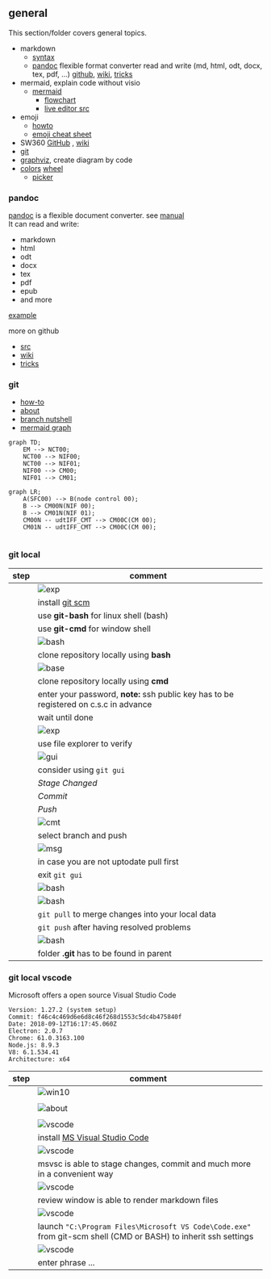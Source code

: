 ## general

This section/folder covers general topics.

+ markdown
  + [syntax][mdSyntax]
  + [pandoc](#pandoc) flexible format converter 
    read and write (md, html, odt, docx, tex, pdf, ...) 
    [github][pandoc_github], [wiki][pandoc_wiki], [tricks][pandoc_tricks]
+ mermaid, explain code without visio
  + [mermaid][mermaid]
    + [flowchart](https://mermaidjs.github.io/flowchart.html)
    + [live editor src](https://github.com/mermaidjs/mermaid-live-editor)
+ emoji
  + [howto](./emoji.md)
  + [emoji cheat sheet](https://www.webpagefx.com/tools/emoji-cheat-sheet/)
+ SW360 [GitHub][gitHubSW360] , [wiki][wikiSW360]
+ [git](./git.md)
+ [graphviz](./graphviz.md), create diagram by code
+ [colors](.ColorImages.md) [wheel](ColorWheel.pdf)
  + [picker](https://www.w3schools.com/colors/colors_picker.asp)

[gitHubSW360]: https://github.com/eclipse/sw360
[wikiSW360]: https://github.com/eclipse/sw360/wiki

### pandoc

[pandoc](https://pandoc.org/index.html) is a flexible document converter.
see [manual](https://pandoc.org/MANUAL.html)  
It can read and write:

+ markdown
+ html
+ odt
+ docx
+ tex
+ pdf
+ epub
+ and more

[example](pandoc_tut.md)

more on github

+ [src][pandoc_github]
+ [wiki][pandoc_wiki]
+ [tricks][pandoc_tricks]

[csc]: https://code.siemens.com/
[cscHlp]: https://code.siemens.com/help
[cscWROhowto]: https://code.siemens.com/walter.obweger/wro-h-howto
[mdSyntax]: https://sourceforge.net/p/scintilla/wiki/markdown_syntax/
[pandoc_github]: https://github.com/jgm/pandoc
[pandoc_wiki]: https://github.com/jgm/pandoc/wiki
[pandoc_tricks]: https://github.com/jgm/pandoc/wiki/Pandoc-Tricks
[msvscDoc]: https://code.visualstudio.com/docs?start=true
[msvscSCM]: https://code.visualstudio.com/docs/editor/versioncontrol

### git

+ [how-to](./git.md)
+ [about](https://git-scm.com/about)
+ [branch nutshell][gitBranch]
+ [mermaid graph](https://mermaidjs.github.io/)

```mermaid
graph TD;
	EM --> NCT00;
	NCT00 --> NIF00;
	NCT00 --> NIF01;
	NIF00 --> CM00;
	NIF01 --> CM01;
```


```mermaid
graph LR;
	A(SFC00) --> B(node control 00);
	B --> CM00N(NIF 00);
	B --> CM01N(NIF 01);
	CM00N -- udtIFF_CMT --> CM00C(CM 00);
	CM01N -- udtIFF_CMT --> CM00C(CM 00);
	
```

### git local

| step  | comment |
| ----: | ---- |
|       | ![exp](./e_scr/20181211_113908.png)
|       | install [git scm](https://git-scm.com/)
|       | use **git-bash** for linux shell (bash)
|       | use **git-cmd** for window shell
|       | ![bash](./e_scr/20181211_113651.png)
|       | clone repository locally using **bash**
|       | ![base](./e_scr/20181211_114032.png)
|       | clone repository locally using **cmd**
|       | enter your password, **__note:__** ssh public key has to be registered on c.s.c in advance
|       | wait until done
|       | ![exp](./e_scr/20181211_114043.png)
|       | use file explorer to verify
|       | ![gui](./e_scr/20181211_133628.png)
|       | consider using ```git gui``` 
|       | _Stage Changed_
|       | _Commit_
|       | _Push_
|       | ![cmt](./e_scr/20181211_133644.png)
|       | select branch and push
|       | ![msg](./e_scr/20181211_133657.png)
|       | in case you are not uptodate pull first
|       | exit ```git gui```
|       | ![bash](./e_scr/20181211_133741.png)
|       | ![bash](./e_scr/20181211_133751.png)
|       | ```git pull``` to merge changes into your local data
|       | ```git push``` after having resolved problems
|       | ![bash](./e_scr/20181212_062333.png)
|       | folder **.git** has to be found in parent 

### git local vscode

Microsoft offers a open source Visual Studio Code

```
Version: 1.27.2 (system setup)
Commit: f46c4c469d6e6d8c46f268d1553c5dc4b475840f
Date: 2018-09-12T16:17:45.060Z
Electron: 2.0.7
Chrome: 61.0.3163.100
Node.js: 8.9.3
V8: 6.1.534.41
Architecture: x64
```

| step  | comment |
| ----: | ----|
|       | ![win10](./e_scr/msvsc_20181215_185723.png)
|       | |
|       | ![about](./e_scr/msvsc_20181215_185505.png)
|       | |
|       | ![vscode](./e_scr/msvcs_20181215_160411.png)
|       | install [MS Visual Studio Code](https://code.visualstudio.com/)
|       | ![vscode](./e_scr/msvcs_20181215_160053.png)
|       | msvsc is able to stage changes, commit and much more in a convenient way
|       | ![vscode](./e_scr/msvcs_20181215_161348.png)
|       | review window is able to render markdown files
|       | ![vscode](./e_scr/msvcs_20181215_180012.png)
|       | launch `"C:\Program Files\Microsoft VS Code\Code.exe"` from git-scm shell (CMD or BASH) to inherit ssh settings
|       | ![vscode](./e_scr/msvcs_20181215_175821.png)
|       | enter phrase ...

[gitBranch]: https://git-scm.com/book/en/v2/Git-Branching-Branches-in-a-Nutshell
[mermaid]: https://mermaidjs.github.io/
